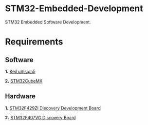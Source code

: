 # STM32-Embedded-Development
STM32 Embedded Software Development.

# Requirements

## Software

**1.** [Keil uVision5](https://www.keil.com/download/product/)

**2.** [STM32CubeMX](https://www.st.com/en/development-tools/stm32cubemx.html)

## Hardware

**1.** [STM32F429ZI Discovery Development Board](https://www.st.com/en/evaluation-tools/32f429idiscovery.html)

**2.** [STM32F407VG Discovery Board](https://www.st.com/en/evaluation-tools/stm32f4discovery.html)
